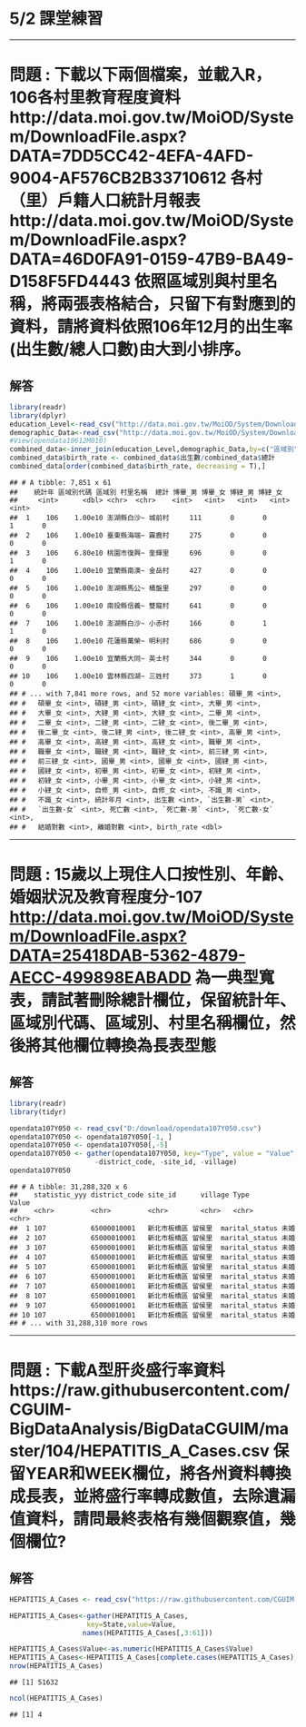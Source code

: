 5/2 課堂練習
================

------------------------------------------------------------------------

**問題** : 下載以下兩個檔案，並載入R，106各村里教育程度資料http://data.moi.gov.tw/MoiOD/System/DownloadFile.aspx?DATA=7DD5CC42-4EFA-4AFD-9004-AF576CB2B33710612 各村（里）戶籍人口統計月報表http://data.moi.gov.tw/MoiOD/System/DownloadFile.aspx?DATA=46D0FA91-0159-47B9-BA49-D158F5FD4443 依照區域別與村里名稱，將兩張表格結合，只留下有對應到的資料，請將資料依照106年12月的出生率(出生數/總人口數)由大到小排序。
====================================================================================================================================================================================================================================================================================================================================================================================================================

解答
----

``` r
library(readr)
library(dplyr)
education_Level<-read_csv("http://data.moi.gov.tw/MoiOD/System/DownloadFile.aspx?DATA=7DD5CC42-4EFA-4AFD-9004-AF576CB2B337",skip = 1)
demographic_Data<-read_csv("http://data.moi.gov.tw/MoiOD/System/DownloadFile.aspx?DATA=46D0FA91-0159-47B9-BA49-D158F5FD4443",skip = 1)
#View(opendata10612M010)
combined_data<-inner_join(education_Level,demographic_Data,by=c("區域別","村里名稱" = "村里"))
combined_data$birth_rate <- combined_data$出生數/combined_data$總計
combined_data[order(combined_data$birth_rate, decreasing = T),]
```

    ## # A tibble: 7,851 x 61
    ##    統計年 區域別代碼 區域別 村里名稱  總計 博畢_男 博畢_女 博肄_男 博肄_女
    ##     <int>      <dbl> <chr>  <chr>    <int>   <int>   <int>   <int>   <int>
    ##  1    106    1.00e10 澎湖縣白沙~ 城前村     111       0       0       1       0
    ##  2    106    1.00e10 臺東縣海端~ 霧鹿村     275       0       0       0       0
    ##  3    106    6.80e10 桃園市復興~ 奎輝里     696       0       0       1       0
    ##  4    106    1.00e10 宜蘭縣南澳~ 金岳村     427       0       0       0       0
    ##  5    106    1.00e10 澎湖縣馬公~ 桶盤里     297       0       0       0       0
    ##  6    106    1.00e10 南投縣信義~ 雙龍村     641       0       0       0       0
    ##  7    106    1.00e10 澎湖縣白沙~ 小赤村     166       0       1       1       0
    ##  8    106    1.00e10 花蓮縣萬榮~ 明利村     686       0       0       0       0
    ##  9    106    1.00e10 宜蘭縣大同~ 英士村     344       0       0       0       0
    ## 10    106    1.00e10 雲林縣四湖~ 三姓村     373       1       0       0       0
    ## # ... with 7,841 more rows, and 52 more variables: 碩畢_男 <int>,
    ## #   碩畢_女 <int>, 碩肄_男 <int>, 碩肄_女 <int>, 大畢_男 <int>,
    ## #   大畢_女 <int>, 大肄_男 <int>, 大肄_女 <int>, 二畢_男 <int>,
    ## #   二畢_女 <int>, 二肄_男 <int>, 二肄_女 <int>, 後二畢_男 <int>,
    ## #   後二畢_女 <int>, 後二肄_男 <int>, 後二肄_女 <int>, 高畢_男 <int>,
    ## #   高畢_女 <int>, 高肄_男 <int>, 高肄_女 <int>, 職畢_男 <int>,
    ## #   職畢_女 <int>, 職肄_男 <int>, 職肄_女 <int>, 前三肄_男 <int>,
    ## #   前三肄_女 <int>, 國畢_男 <int>, 國畢_女 <int>, 國肄_男 <int>,
    ## #   國肄_女 <int>, 初畢_男 <int>, 初畢_女 <int>, 初肄_男 <int>,
    ## #   初肄_女 <int>, 小畢_男 <int>, 小畢_女 <int>, 小肄_男 <int>,
    ## #   小肄_女 <int>, 自修_男 <int>, 自修_女 <int>, 不識_男 <int>,
    ## #   不識_女 <int>, 統計年月 <int>, 出生數 <int>, `出生數-男` <int>,
    ## #   `出生數-女` <int>, 死亡數 <int>, `死亡數-男` <int>, `死亡數-女` <int>,
    ## #   結婚對數 <int>, 離婚對數 <int>, birth_rate <dbl>

------------------------------------------------------------------------

**問題** : 15歲以上現住人口按性別、年齡、婚姻狀況及教育程度分-107 <http://data.moi.gov.tw/MoiOD/System/DownloadFile.aspx?DATA=25418DAB-5362-4879-AECC-499898EABADD> 為一典型寬表，請試著刪除總計欄位，保留統計年、區域別代碼、區域別、村里名稱欄位，然後將其他欄位轉換為長表型態
================================================================================================================================================================================================================================================================================

解答
----

``` r
library(readr)
library(tidyr)

opendata107Y050 <- read_csv("D:/download/opendata107Y050.csv")
opendata107Y050 <- opendata107Y050[-1, ]
opendata107Y050 <- opendata107Y050[,-5]
opendata107Y050 <- gather(opendata107Y050, key="Type", value = "Value", -statistic_yyy,
                     -district_code, -site_id, -village)
opendata107Y050
```

    ## # A tibble: 31,288,320 x 6
    ##    statistic_yyy district_code site_id      village Type           Value
    ##    <chr>         <chr>         <chr>        <chr>   <chr>          <chr>
    ##  1 107           65000010001   新北市板橋區 留侯里  marital_status 未婚 
    ##  2 107           65000010001   新北市板橋區 留侯里  marital_status 未婚 
    ##  3 107           65000010001   新北市板橋區 留侯里  marital_status 未婚 
    ##  4 107           65000010001   新北市板橋區 留侯里  marital_status 未婚 
    ##  5 107           65000010001   新北市板橋區 留侯里  marital_status 未婚 
    ##  6 107           65000010001   新北市板橋區 留侯里  marital_status 未婚 
    ##  7 107           65000010001   新北市板橋區 留侯里  marital_status 未婚 
    ##  8 107           65000010001   新北市板橋區 留侯里  marital_status 未婚 
    ##  9 107           65000010001   新北市板橋區 留侯里  marital_status 未婚 
    ## 10 107           65000010001   新北市板橋區 留侯里  marital_status 未婚 
    ## # ... with 31,288,310 more rows

------------------------------------------------------------------------

**問題** : 下載A型肝炎盛行率資料https://raw.githubusercontent.com/CGUIM-BigDataAnalysis/BigDataCGUIM/master/104/HEPATITIS\_A\_Cases.csv 保留YEAR和WEEK欄位，將各州資料轉換成長表，並將盛行率轉成數值，去除遺漏值資料，請問最終表格有幾個觀察值，幾個欄位?
=========================================================================================================================================================================================================================================================

解答
----

``` r
HEPATITIS_A_Cases <- read_csv("https://raw.githubusercontent.com/CGUIM-BigDataAnalysis/BigDataCGUIM/master/104/HEPATITIS_A_Cases.csv")

HEPATITIS_A_Cases<-gather(HEPATITIS_A_Cases,
                   key=State,value=Value,
                  names(HEPATITIS_A_Cases[,3:61]))

HEPATITIS_A_Cases$Value<-as.numeric(HEPATITIS_A_Cases$Value)
HEPATITIS_A_Cases<-HEPATITIS_A_Cases[complete.cases(HEPATITIS_A_Cases), ]
nrow(HEPATITIS_A_Cases)  
```

    ## [1] 51632

``` r
ncol(HEPATITIS_A_Cases) 
```

    ## [1] 4
